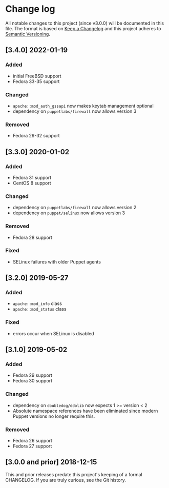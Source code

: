 <!--
This file is part of the doubledog-apache Puppet module.
Copyright 2018-2022 John Florian
SPDX-License-Identifier: GPL-3.0-or-later

Template

## [VERSION] WIP
### Added
### Changed
### Deprecated
### Removed
### Fixed
### Security

-->

# Change log

All notable changes to this project (since v3.0.0) will be documented in this file.  The format is based on [Keep a Changelog](http://keepachangelog.com/en/1.0.0/) and this project adheres to [Semantic Versioning](http://semver.org).

## [3.4.0] 2022-01-19
### Added
- initial FreeBSD support
- Fedora 33-35 support
### Changed
- `apache::mod_auth_gssapi` now makes keytab management optional
- dependency on `puppetlabs/firewall` now allows version 3
### Removed
- Fedora 29-32 support

## [3.3.0] 2020-01-02
### Added
- Fedora 31 support
- CentOS 8 support
### Changed
- dependency on `puppetlabs/firewall` now allows version 2
- dependency on `puppet/selinux` now allows version 3
### Removed
- Fedora 28 support
### Fixed
- SELinux failures with older Puppet agents

## [3.2.0] 2019-05-27
### Added
- `apache::mod_info` class
- `apache::mod_status` class
### Fixed
- errors occur when SELinux is disabled

## [3.1.0] 2019-05-02
### Added
- Fedora 29 support
- Fedora 30 support
### Changed
- dependency on `doubledog/ddolib` now expects 1 >= version < 2
- Absolute namespace references have been eliminated since modern Puppet versions no longer require this.
### Removed
- Fedora 26 support
- Fedora 27 support

## [3.0.0 and prior] 2018-12-15

This and prior releases predate this project's keeping of a formal CHANGELOG.  If you are truly curious, see the Git history.
